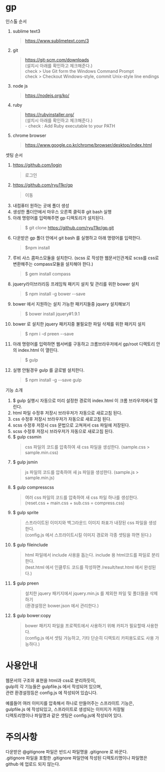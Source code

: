 # gp

인스톨 순서

1. sublime text3
	> https://www.sublimetext.com/3

2. git
	> https://git-scm.com/downloads  
		(설치시 아래를 확인하고 체크해준다.)  
		check > Use Git form the Windows Command Prompt   
		check > Checkout Windows-style, commit Unix-style line endings   
		
3. node js
	> https://nodejs.org/ko/

4. ruby
	> https://rubyinstaller.org/  
		(설치시 아래를 확인하고 체크해준다.)  
		- check : Add Ruby executable to your PATH 

5. chrome browser
	> https://www.google.co.kr/chrome/browser/desktop/index.html
  
  
셋팅 순서

1. https://github.com/login
	> 로그인
2. https://github.com/ryu11kr/gp
	> 이동
3. 내컴퓨터 원하는 곳에 폴더 생성
4. 생성한 폴더안에서 마우스 오른쪽 클릭후 git bash 실행
5. 아래 명령어를 입력해주면 gp 디렉토리가 설치된다.
	> $ git clone https://github.com/ryu11kr/gp.git  
6. 다운받은 gp 폴더 안에서 git bash 를 실행하고 아래 명령어를 입력한다.  
	> $npm install
7. 루비 사스 콤파스모듈을 설치한다. (scss 로 작성한 웹문서인관계로 scss를 css로 변환해주는 compass모듈을 설치해야 한다.)  
	> $ gem install compass  
8. jquery라이브러리등 프레임웍 패키지 설치 및 관리를 위한 bower 설치
	> $ npm install -g bower --save
9. bower 에서 지원하는 설치 가능한 패키지들중 jquery 설치해보기
	> $ bower install jquery#1.9.1
10. bower 로 설치한 jquery 패키지중 불필요한 파일 삭제를 위한 패키지 설치
	> $ npm i -d preen --save
11. 아래 명령어를 입력하면 웹서버를 구동하고 크롬브라우저에서 gp/root 디렉토리 안의 index.html 이 열린다.
	> $ gulp  
12. 실행 안될경우 gulp 를 글로벌 설치한다.
	> $ npm install -g --save gulp  
  
기능 소개

1. $ gulp 실행시 자동으로 미리 설정한 경로의 index.html 이 크롬 브라우저에서 열린다.
2. html 파일 수정후 저장시 브라우저가 자동으로 새로고침 된다.
3. css 수정후 저장시 브라우저가 자동으로 새로고침 된다.
4. scss 수정후 저장시 css 문법으로 고쳐져서 css 파일에 저장된다.
5. scss 수정후 저장시 브라우저가 자동으로 새로고침 된다.
6. $ gulp cssmin
	> css 파일의 코드를 압축하여 새 css 파일을 생성한다. (sample.css > sample.min.css)
7. $ gulp jsmin
	> js 파일의 코드를 압축하여 새 js 파일을 생성한다. (sample.js > sample.min.js)
8. $ gulp compresscss
	> 여러 css 파일의 코드를 압축하여 새 css 파일 하나를 생성한다.  
		(reset.css + main.css + sub.css = compress.css)
9. $ gulp sprite
	> 스프라이트된 이미지와 백그라운드 이미지 좌표가 내장된 css 파일을 생성한다.  
		(config.js 에서 스프라이트시킬 이미지 경로와 각종 셋팅을 하면 된다.)  
10. $ gulp fileinclude  
	> html 파일에서 include 사용을 돕는다. include 용 html코드를 파일로 분리한다.  
		(test.html 에서 인클루드 코드를 작성하면 /result/test.html 에서 완성된다.)  
11. $ gulp preen  
	> 설치한 jquery 패키지에서 jquery.min.js 를 제외한 파일 및 폴더들을 삭제하기  
		(환경설정은 bower.json 에서 관리한다.)  		
12. $ gulp bower:copy
	> bower 패키지 파일을 프로젝트에서 사용하기 위해 카피가 필요할때 사용한다.  
		(config.js 에서 셋팅 가능하고, 기타 단순히 디렉토리 카피용도로도 사용 가능하다.)

# 사용안내  
 웹문서의 구조와 표현을 html과 css로 분리하듯이,    
 gulp의 각 기능들은 gulpfile.js 에서 작성되어 있으며,     
 관련 환경설정등은 config.js 에 작성되어 있습니다.  
     
 예를들어 여러 이미지를 압축해서 하나로 만들어주는 스프라이트 기능은,    
 gulpfile.js 에 작성되있고, 스프라이트로 생성되는 이미지가 저장될  
 디렉토리명이나 파일명과 같은 셋팅은 config.js에 작성되어 있다.  
     
# 주의사항  
 다운받은 @gitignore 파일은 반드시 파일명을 .gitignore 로 바꾼다.  
 .gitignore 파일을 포함한 .gitignore 파일안에 작성된 디렉토리명이나 파일명은 github 에 업로드 되지 않는다.  